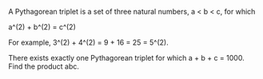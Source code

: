 A Pythagorean triplet is a set of three natural numbers, a < b < c, 
for which

a^(2) + b^(2) = c^(2)

For example, 3^(2) + 4^(2) = 9 + 16 = 25 = 5^(2).

There exists exactly one Pythagorean triplet for which a + b + c = 1000.
Find the product abc.
